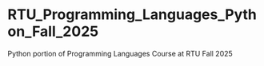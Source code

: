 # RTU_Programming_Languages_Python_Fall_2025
Python portion of Programming Languages Course at RTU Fall 2025
